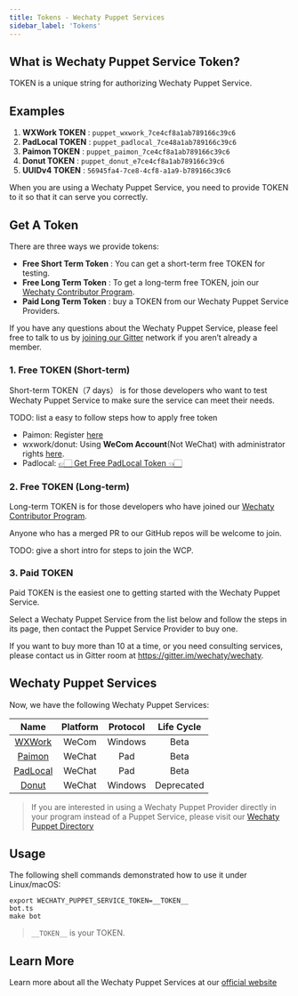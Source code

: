 ```yaml
---
title: Tokens - Wechaty Puppet Services
sidebar_label: 'Tokens'
---
```



## What is Wechaty Puppet Service Token?

TOKEN is a unique string for authorizing Wechaty Puppet Service.

## Examples

1. **WXWork TOKEN** : `puppet_wxwork_7ce4cf8a1ab789166c39c6`
2. **PadLocal TOKEN** : `puppet_padlocal_7ce48a1ab789166c39c6`
3. **Paimon TOKEN** : `puppet_paimon_7ce4cf8a1ab789166c39c6`
4. **Donut TOKEN** : `puppet_donut_e7ce4cf8a1ab789166c39c6`
5. **UUIDv4 TOKEN** : `56945fa4-7ce8-4cf8-a1a9-b789166c39c6`

When you are using a Wechaty Puppet Service, you need to provide TOKEN to it so that it can serve you correctly.

## Get A Token

There are three ways we provide tokens:

- **Free Short Term Token** : You can get a short-term free TOKEN for testing.
- **Free Long Term Token** : To get a long-term free TOKEN, join our [Wechaty Contributor Program](contributing/contributor-program.md).
- **Paid Long Term Token** :  buy a TOKEN from our Wechaty Puppet Service Providers.

If you have any questions about the Wechaty Puppet Service, please feel free to talk to us by [joining our Gitter](https://gitter.im/wechaty/wechaty) network if you aren’t already a member.

### 1. Free TOKEN (Short-term)

Short-term TOKEN（7 days） is for those developers who want to test Wechaty Puppet Service to make sure the service can meet their needs.

TODO: list a easy to follow steps how to apply free token

- Paimon: Register [here](http://120.55.60.194/)
- wxwork/donut: Using **WeCom Account**(Not WeChat) with administrator rights [here](https://qiwei.juzibot.com/user/login?isWechaty=true).
- Padlocal: [👉🏻 Get Free PadLocal Token 👈🏻](http://pad-local.com/)

### 2. Free TOKEN (Long-term)

Long-term TOKEN is for those developers who have joined our [Wechaty Contributor Program](contributing/contributor-program.md).

Anyone who has a merged PR to our GitHub repos will be welcome to join.

TODO: give a short intro for steps to join the WCP.

### 3. Paid TOKEN

Paid TOKEN is the easiest one to getting started with the Wechaty Puppet Service.

Select a Wechaty Puppet Service from the list below and follow the steps in its page, then contact the Puppet Service Provider to buy one.

If you want to buy more than 10 at a time, or you need consulting services, please contact us in Gitter room at <https://gitter.im/wechaty/wechaty>.

## Wechaty Puppet Services

Now, we have the following Wechaty Puppet Services:

| Name | Platform | Protocol | Life Cycle |
| :---: | :---: | :---: | :---: |
| [WXWork](wxwork.md) | WeCom | Windows | Beta |
| [Paimon](paimon.md)| WeChat | Pad | Beta |
| [PadLocal](padlocal.md) | WeChat | Pad | Beta |
| [Donut](donut.md) | WeChat | Windows | Deprecated |

> If you are interested in using a Wechaty Puppet Provider directly in your program instead of a Puppet Service, please visit our [Wechaty Puppet Directory](https://github.com/wechaty/wechaty-puppet/wiki/Directory)

## Usage

The following shell commands demonstrated how to use it under Linux/macOS:

```shell
export WECHATY_PUPPET_SERVICE_TOKEN=__TOKEN__
bot.ts
make bot
```

> `__TOKEN__` is your TOKEN.

## Learn More

Learn more about all the Wechaty Puppet Services at our [official website](https://wechaty.js.org/docs/puppet-services/)
